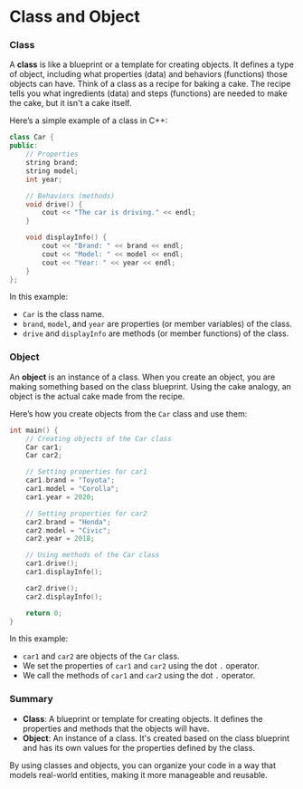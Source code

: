 # Class and Object

### Class

A **class** is like a blueprint or a template for creating objects. It defines a type of object, including what properties (data) and behaviors (functions) those objects can have. Think of a class as a recipe for baking a cake. The recipe tells you what ingredients (data) and steps (functions) are needed to make the cake, but it isn't a cake itself.

Here’s a simple example of a class in C++:

```cpp
class Car {
public:
    // Properties
    string brand;
    string model;
    int year;

    // Behaviors (methods)
    void drive() {
        cout << "The car is driving." << endl;
    }

    void displayInfo() {
        cout << "Brand: " << brand << endl;
        cout << "Model: " << model << endl;
        cout << "Year: " << year << endl;
    }
};
```

In this example:

- `Car` is the class name.
- `brand`, `model`, and `year` are properties (or member variables) of the class.
- `drive` and `displayInfo` are methods (or member functions) of the class.

### Object

An **object** is an instance of a class. When you create an object, you are making something based on the class blueprint. Using the cake analogy, an object is the actual cake made from the recipe.

Here’s how you create objects from the `Car` class and use them:

```cpp
int main() {
    // Creating objects of the Car class
    Car car1;
    Car car2;

    // Setting properties for car1
    car1.brand = "Toyota";
    car1.model = "Corolla";
    car1.year = 2020;

    // Setting properties for car2
    car2.brand = "Honda";
    car2.model = "Civic";
    car2.year = 2018;

    // Using methods of the Car class
    car1.drive();
    car1.displayInfo();

    car2.drive();
    car2.displayInfo();

    return 0;
}
```

In this example:

- `car1` and `car2` are objects of the `Car` class.
- We set the properties of `car1` and `car2` using the dot `.` operator.
- We call the methods of `car1` and `car2` using the dot `.` operator.

### Summary

- **Class**: A blueprint or template for creating objects. It defines the properties and methods that the objects will have.
- **Object**: An instance of a class. It's created based on the class blueprint and has its own values for the properties defined by the class.

By using classes and objects, you can organize your code in a way that models real-world entities, making it more manageable and reusable.
